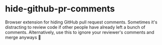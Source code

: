 # hide-github-pr-comments

Browser extension for hiding GitHub pull request comments. Sometimes it's distracting to review code if other people have already left a bunch of comments. Alternatively, use this to ignore your reviewer's comments and merge anyways 🙈
